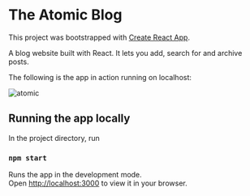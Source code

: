 # The Atomic Blog

This project was bootstrapped with [Create React App](https://github.com/facebook/create-react-app).

A blog website built with React. It lets you add, search for and archive posts.

The following is the app in action running on localhost:

![atomic](https://github.com/ashrf34q/travel-list-react/assets/88560566/b0434758-0da3-4e32-baf4-f91508ba5aa5)


## Running the app locally
In the project directory, run
### `npm start`

Runs the app in the development mode.\
Open [http://localhost:3000](http://localhost:3000) to view it in your browser.
